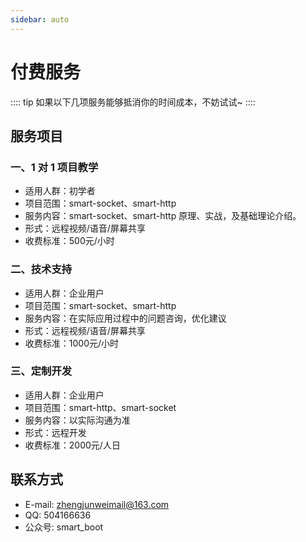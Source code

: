 ```yaml
---
sidebar: auto
---
```

# 付费服务

:::: tip
如果以下几项服务能够抵消你的时间成本，不妨试试~
::::

## 服务项目
### 一、1 对 1 项目教学
- 适用人群：初学者
- 项目范围：smart-socket、smart-http
- 服务内容：smart-socket、smart-http 原理、实战，及基础理论介绍。
- 形式：远程视频/语音/屏幕共享
- 收费标准：500元/小时
    
### 二、技术支持
- 适用人群：企业用户
- 项目范围：smart-socket、smart-http
- 服务内容：在实际应用过程中的问题咨询，优化建议
- 形式：远程视频/语音/屏幕共享
- 收费标准：1000元/小时

### 三、定制开发
- 适用人群：企业用户
- 项目范围：smart-http、smart-socket
- 服务内容：以实际沟通为准
- 形式：远程开发
- 收费标准：2000元/人日

## 联系方式
- E-mail: zhengjunweimail@163.com
- QQ: 504166636
- 公众号: smart_boot